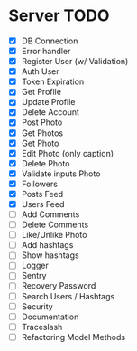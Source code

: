 # Server TODO

- [x] DB Connection
- [x] Error handler
- [x] Register User (w/ Validation)
- [x] Auth User
- [x] Token Expiration
- [x] Get Profile
- [x] Update Profile
- [x] Delete Account
- [x] Post Photo
- [x] Get Photos
- [x] Get Photo
- [x] Edit Photo (only caption)
- [x] Delete Photo
- [x] Validate inputs Photo
- [x] Followers
- [x] Posts Feed
- [x] Users Feed
- [ ] Add Comments
- [ ] Delete Comments
- [ ] Like/Unlike Photo
- [ ] Add hashtags
- [ ] Show hashtags
- [ ] Logger
- [ ] Sentry
- [ ] Recovery Password
- [ ] Search Users / Hashtags
- [ ] Security
- [ ] Documentation
- [ ] Traceslash
- [ ] Refactoring Model Methods
